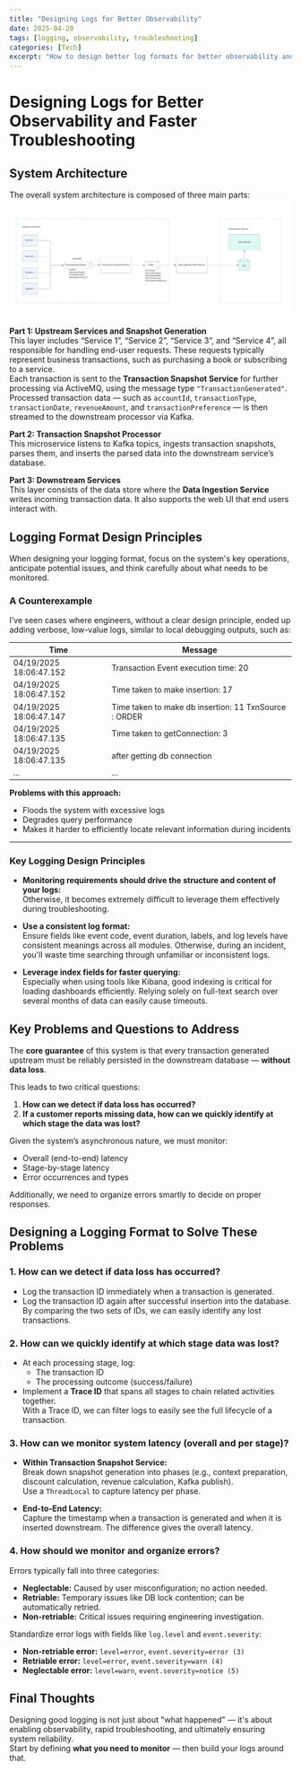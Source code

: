 ```yaml
---
title: "Designing Logs for Better Observability"
date: 2025-04-20
tags: [logging, observability, troubleshooting]
categories: [Tech]
excerpt: "How to design better log formats for better observability and faster troubleshooting in distributed systems."
---
```


# Designing Logs for Better Observability and Faster Troubleshooting

## System Architecture

The overall system architecture is composed of three main parts:
![logging-system-diagram.png](/assets/images/logging-system-diagram.png)

**Part 1: Upstream Services and Snapshot Generation**  
This layer includes “Service 1”, “Service 2”, “Service 3”, and “Service 4”, all responsible for handling end-user requests. These requests typically represent business transactions, such as purchasing a book or subscribing to a service.  
Each transaction is sent to the **Transaction Snapshot Service** for further processing via ActiveMQ, using the message type `"TransactionGenerated"`.  
Processed transaction data — such as `accountId`, `transactionType`, `transactionDate`, `revenueAmount`, and `transactionPreference` — is then streamed to the downstream processor via Kafka.

**Part 2: Transaction Snapshot Processor**  
This microservice listens to Kafka topics, ingests transaction snapshots, parses them, and inserts the parsed data into the downstream service’s database.

**Part 3: Downstream Services**  
This layer consists of the data store where the **Data Ingestion Service** writes incoming transaction data. It also supports the web UI that end users interact with.

## Logging Format Design Principles

When designing your logging format, focus on the system's key operations, anticipate potential issues, and think carefully about what needs to be monitored.

### A Counterexample

I’ve seen cases where engineers, without a clear design principle, ended up adding verbose, low-value logs, similar to local debugging outputs, such as:

| Time | Message |
| --- | --- |
| 04/19/2025 18:06:47.152 | Transaction Event execution time: 20 |
| 04/19/2025 18:06:47.152 | Time taken to make insertion: 17 |
| 04/19/2025 18:06:47.147 | Time taken to make db insertion: 11 TxnSource : ORDER |
| 04/19/2025 18:06:47.135 | Time taken to getConnection: 3 |
| 04/19/2025 18:06:47.135 | after getting db connection  |
| ... | ... |

**Problems with this approach:**
- Floods the system with excessive logs
- Degrades query performance
- Makes it harder to efficiently locate relevant information during incidents

---

### Key Logging Design Principles

- **Monitoring requirements should drive the structure and content of your logs:**  
  Otherwise, it becomes extremely difficult to leverage them effectively during troubleshooting.

- **Use a consistent log format:**  
  Ensure fields like event code, event duration, labels, and log levels have consistent meanings across all modules. Otherwise, during an incident, you'll waste time searching through unfamiliar or inconsistent logs.

- **Leverage index fields for faster querying:**  
  Especially when using tools like Kibana, good indexing is critical for loading dashboards efficiently. Relying solely on full-text search over several months of data can easily cause timeouts.

## Key Problems and Questions to Address

The **core guarantee** of this system is that every transaction generated upstream must be reliably persisted in the downstream database — **without data loss**.

This leads to two critical questions:
1. **How can we detect if data loss has occurred?**
2. **If a customer reports missing data, how can we quickly identify at which stage the data was lost?**

Given the system’s asynchronous nature, we must monitor:
- Overall (end-to-end) latency
- Stage-by-stage latency
- Error occurrences and types

Additionally, we need to organize errors smartly to decide on proper responses.

## Designing a Logging Format to Solve These Problems

### 1. How can we detect if data loss has occurred?

- Log the transaction ID immediately when a transaction is generated.
- Log the transaction ID again after successful insertion into the database.  
  By comparing the two sets of IDs, we can easily identify any lost transactions.

### 2. How can we quickly identify at which stage data was lost?

- At each processing stage, log:
    - The transaction ID
    - The processing outcome (success/failure)
- Implement a **Trace ID** that spans all stages to chain related activities together.  
  With a Trace ID, we can filter logs to easily see the full lifecycle of a transaction.

### 3. How can we monitor system latency (overall and per stage)?

- **Within Transaction Snapshot Service:**  
  Break down snapshot generation into phases (e.g., context preparation, discount calculation, revenue calculation, Kafka publish).  
  Use a `ThreadLocal` to capture latency per phase.

- **End-to-End Latency:**  
  Capture the timestamp when a transaction is generated and when it is inserted downstream. The difference gives the overall latency.

### 4. How should we monitor and organize errors?

Errors typically fall into three categories:
- **Neglectable:** Caused by user misconfiguration; no action needed.
- **Retriable:** Temporary issues like DB lock contention; can be automatically retried.
- **Non-retriable:** Critical issues requiring engineering investigation.

Standardize error logs with fields like `log.level` and `event.severity`:
- **Non-retriable error:** `level=error`, `event.severity=error (3)`
- **Retriable error:** `level=error`, `event.severity=warn (4)`
- **Neglectable error:** `level=warn`, `event.severity=notice (5)`


## Final Thoughts

Designing good logging is not just about "what happened" — it's about enabling observability, rapid troubleshooting, and ultimately ensuring system reliability.  
Start by defining **what you need to monitor** — then build your logs around that.
